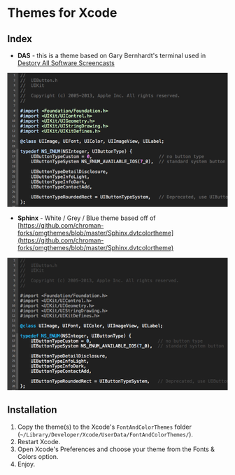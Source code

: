 Themes for Xcode
===========
## Index

* **DAS** - this is a theme based on Gary Bernhardt's terminal used in [Destory All Software Screencasts](http://destroyallsoftware.com) 

![das screenshost](./screenshots/das-screenshot.png)

* **Sphinx** - White / Grey / Blue theme based off of [https://github.com/chroman-forks/omgthemes/blob/master/Sphinx.dvtcolortheme](https://github.com/chroman-forks/omgthemes/blob/master/Sphinx.dvtcolortheme)

![sphinx screenshost](./screenshots/sphinx-screenshot.png)

## Installation

1. Copy the theme(s) to the Xcode's ``FontAndColorThemes`` folder (``~/Library/Developer/Xcode/UserData/FontAndColorThemes/``).
2. Restart Xcode.
3. Open Xcode's Preferences and choose your theme from the Fonts & Colors option.
4. Enjoy.
